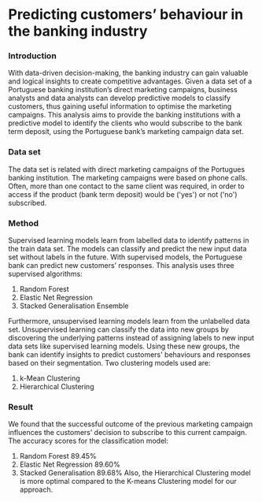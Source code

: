 # Predicting customers’ behaviour in the banking industry

### Introduction
With data-driven decision-making, the banking industry can gain valuable and logical insights to create competitive advantages. Given a data set of a Portuguese banking institution’s direct marketing campaigns, business analysts and data analysts can develop predictive models to classify customers, thus gaining useful information to optimise the marketing campaigns.
This analysis aims to provide the banking institutions with a predictive model to identify the clients who would subscribe to the bank term deposit, using the Portuguese bank’s marketing campaign data set.

### Data set
The data set is related with direct marketing campaigns of the Portugues banking institution. The marketing campaigns were based on phone calls. Often, more than one contact to the same client was required, in order to access if the product (bank term deposit) would be ('yes') or not ('no') subscribed.

### Method
Supervised learning models learn from labelled data to identify patterns in the train data set. The models can classify and predict the new input data set without labels in the future. With supervised models, the Portuguese bank can predict new customers’ responses. This analysis uses three supervised algorithms:
1) Random Forest
2) Elastic Net Regression
3) Stacked Generalisation Ensemble

Furthermore, unsupervised learning models learn from the unlabelled data set. Unsupervised learning can classify the data into new groups by discovering the underlying patterns instead of assigning labels to new input data sets like supervised learning models. Using these new groups, the bank can identify insights to predict customers' behaviours and responses based on their segmentation. Two clustering models used are:
1) k-Mean Clustering
2) Hierarchical Clustering

### Result
We found that the successful outcome of the previous marketing campaign influences the customers’ decision to subscribe to this current campaign.
The accuracy scores for the classification model:
1) Random Forest 89.45%
2) Elastic Net Regression 89.60%
3) Stacked Generalisation 89.68%
Also, the Hierarchical Clustering model is more optimal compared to the K-means Clustering model for our approach.
